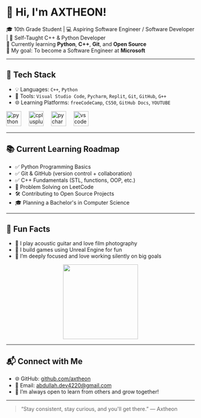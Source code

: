 # 👋 Hi, I'm AXTHEON!


🎓 10th Grade Student | 💻 Aspiring Software Engineer / Software Developer | 🧠 Self-Taught C++ & Python Developer  
🔭 Currently learning **Python**, **C++**, **Git**, and **Open Source**  
🎯 My goal: To become a Software Engineer at **Microsoft**

---

## 🚀 Tech Stack

- 💡 Languages: `C++`, `Python`
- 🔧 Tools: `Visual Studio Code`, `Pycharm`, `Replit`, `Git`, `GitHub`, `G++`
- 🌐 Learning Platforms: `freeCodeCamp`, `CS50`, `GitHub Docs`, `YOUTUBE`
<div align="left">
  <img src="https://cdn.jsdelivr.net/gh/devicons/devicon/icons/python/python-original.svg" height="40" alt="python logo"  />
  <img width="12" />
  <img src="https://cdn.jsdelivr.net/gh/devicons/devicon/icons/cplusplus/cplusplus-original.svg" height="40" alt="cplusplus logo"  />
  <img width="12" />
  <img src="https://cdn.jsdelivr.net/gh/devicons/devicon/icons/pycharm/pycharm-original.svg" height="40" alt="pycharm logo"  />
  <img width="12" />
  <img src="https://cdn.jsdelivr.net/gh/devicons/devicon/icons/vscode/vscode-original.svg" height="40" alt="vscode logo"  />
</div>

---

## 📚 Current Learning Roadmap

- ✅ Python Programming Basics
- ✅ Git & GitHub (version control + collaboration)
- ✅ C++ Fundamentals (STL, functions, OOP, etc.)
- 🔄 Problem Solving on LeetCode
- 🛠️ Contributing to Open Source Projects
- 🎓 Planning a Bachelor's in Computer Science

---

## 🧩 Fun Facts

- 🎸 I play acoustic guitar and love film photography
- 🤖 I build games using Unreal Engine for fun
- 🌌 I’m deeply focused and love working silently on big goals
 
 <div align="center">
  <img height="200" src="https://media.giphy.com/media/v1.Y2lkPTc5MGI3NjExY3liZWk5bjhsZzZtZTNmNnltZWt1bDliOTFrczE5Nm10b3N1eHU1cyZlcD12MV9naWZzX3NlYXJjaCZjdD1n/JWuBH9rCO2uZuHBFpm/giphy.gif"  />
</div>

---

## 📬 Connect with Me

- 🌐 GitHub: [github.com/axtheon](https://github.com/axtheon)
- 📩 Email: abdullah.dev4220@gmail.com
- 🧠 I’m always open to learn from others and grow together!

---

> “Stay consistent, stay curious, and you'll get there.” — Axtheon

<!---
axtheon/axtheon is a ✨ special ✨ repository because its `README.md` (this file) appears on your GitHub profile.
You can click the Preview link to take a look at your changes.
--->






